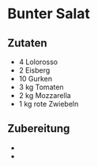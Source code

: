 # Bunter Salat

## Zutaten
* 4 Lolorosso
* 2 Eisberg
* 10 Gurken
* 3 kg Tomaten
* 2 kg Mozzarella
* 1 kg rote Zwiebeln

## Zubereitung

*
*
